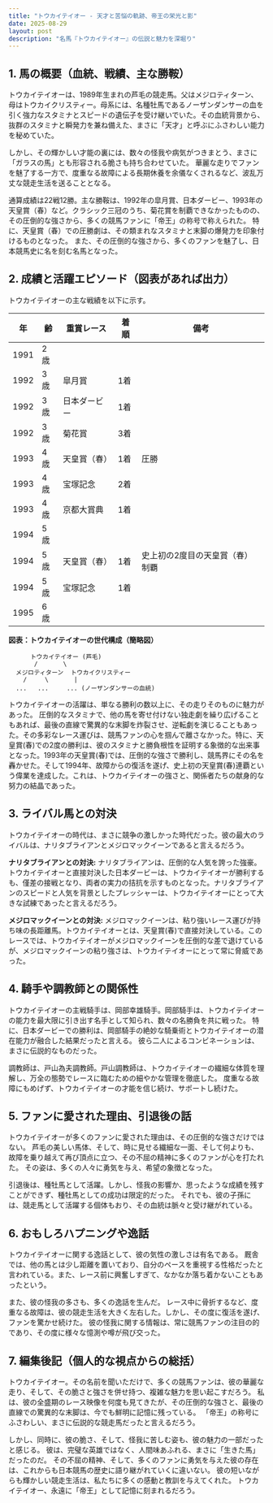 ```yaml
---
title: "トウカイテイオー - 天才と苦悩の軌跡、帝王の栄光と影"
date: 2025-08-29
layout: post
description: "名馬『トウカイテイオー』の伝説と魅力を深堀り"
---
```


## 1. 馬の概要（血統、戦績、主な勝鞍）

トウカイテイオーは、1989年生まれの芦毛の競走馬。父はメジロティターン、母はトウカイクリスティー。母系には、名種牡馬であるノーザンダンサーの血を引く強力なスタミナとスピードの遺伝子を受け継いでいた。その血統背景から、抜群のスタミナと瞬発力を兼ね備えた、まさに「天才」と呼ぶにふさわしい能力を秘めていた。

しかし、その輝かしい才能の裏には、数々の怪我や病気がつきまとう、まさに「ガラスの馬」とも形容される脆さも持ち合わせていた。  華麗な走りでファンを魅了する一方で、度重なる故障による長期休養を余儀なくされるなど、波乱万丈な競走生活を送ることとなる。

通算成績は22戦12勝。主な勝鞍は、1992年の皐月賞、日本ダービー、1993年の天皇賞（春）など。クラシック三冠のうち、菊花賞を制覇できなかったものの、その圧倒的な強さから、多くの競馬ファンに「帝王」の称号で称えられた。  特に、天皇賞（春）での圧勝劇は、その類まれなスタミナと末脚の爆発力を印象付けるものとなった。  また、その圧倒的な強さから、多くのファンを魅了し、日本競馬史に名を刻む名馬となった。


## 2. 成績と活躍エピソード（図表があれば出力）

トウカイテイオーの主な戦績を以下に示す。

| 年 | 齢 | 重賞レース | 着順 | 備考 |
|---|---|---|---|---|
| 1991 | 2歳 |  |  |  |
| 1992 | 3歳 | 皐月賞 | 1着 |  |
| 1992 | 3歳 | 日本ダービー | 1着 | |
| 1992 | 3歳 | 菊花賞 | 3着 |  |
| 1993 | 4歳 | 天皇賞（春） | 1着 | 圧勝 |
| 1993 | 4歳 | 宝塚記念 | 2着 |  |
| 1993 | 4歳 | 京都大賞典 | 1着 |  |
| 1994 | 5歳 |  |  |  |
| 1994 | 5歳 | 天皇賞（春） | 1着 | 史上初の2度目の天皇賞（春）制覇 |
| 1994 | 5歳 | 宝塚記念 | 1着 |  |
| 1995 | 6歳 |  |  |  |


**図表：トウカイテイオーの世代構成（簡略図）**

```
      トウカイテイオー (芦毛)
       /       \
  メジロティターン  トウカイクリスティー
    /     \       |
  ...   ...     ... (ノーザンダンサーの血統)
```


トウカイテイオーの活躍は、単なる勝利の数以上に、その走りそのものに魅力があった。  圧倒的なスタミナで、他の馬を寄せ付けない独走劇を繰り広げることもあれば、最後の直線で驚異的な末脚を炸裂させ、逆転劇を演じることもあった。その多彩なレース運びは、競馬ファンの心を掴んで離さなかった。特に、天皇賞(春)での2度の勝利は、彼のスタミナと勝負根性を証明する象徴的な出来事となった。1993年の天皇賞(春)では、圧倒的な強さで勝利し、競馬界にその名を轟かせた。そして1994年、故障からの復活を遂げ、史上初の天皇賞(春)連覇という偉業を達成した。これは、トウカイテイオーの強さと、関係者たちの献身的な努力の結晶であった。


## 3. ライバル馬との対決

トウカイテイオーの時代は、まさに競争の激しかった時代だった。彼の最大のライバルは、ナリタブライアンとメジロマックイーンであると言えるだろう。

**ナリタブライアンとの対決:**  ナリタブライアンは、圧倒的な人気を誇った強豪。トウカイテイオーと直接対決した日本ダービーは、トウカイテイオーが勝利するも、僅差の接戦となり、両者の実力の拮抗を示すものとなった。ナリタブライアンのスピードと人気を背景としたプレッシャーは、トウカイテイオーにとって大きな試練であったと言えるだろう。

**メジロマックイーンとの対決:** メジロマックイーンは、粘り強いレース運びが持ち味の長距離馬。トウカイテイオーとは、天皇賞(春)で直接対決している。このレースでは、トウカイテイオーがメジロマックイーンを圧倒的な差で退けているが、メジロマックイーンの粘り強さは、トウカイテイオーにとって常に脅威であった。


## 4. 騎手や調教師との関係性

トウカイテイオーの主戦騎手は、岡部幸雄騎手。岡部騎手は、トウカイテイオーの能力を最大限に引き出す名手として知られ、数々の名勝負を共に戦った。  特に、日本ダービーでの勝利は、岡部騎手の絶妙な騎乗術とトウカイテイオーの潜在能力が融合した結果だったと言える。  彼ら二人によるコンビネーションは、まさに伝説的なものだった。

調教師は、戸山為夫調教師。戸山調教師は、トウカイテイオーの繊細な体質を理解し、万全の態勢でレースに臨むための細やかな管理を徹底した。  度重なる故障にもめげず、トウカイテイオーの才能を信じ続け、サポートし続けた。


## 5. ファンに愛された理由、引退後の話

トウカイテイオーが多くのファンに愛された理由は、その圧倒的な強さだけではない。  芦毛の美しい馬体、そして、時に見せる繊細な一面、そして何よりも、故障を乗り越えて再び頂点に立つ、その不屈の精神に多くのファンが心を打たれた。  その姿は、多くの人々に勇気を与え、希望の象徴となった。

引退後は、種牡馬として活躍。しかし、怪我の影響か、思ったような成績を残すことができず、種牡馬としての成功は限定的だった。  それでも、彼の子孫には、競走馬として活躍する個体もおり、その血統は脈々と受け継がれている。


## 6. おもしろハプニングや逸話

トウカイテイオーに関する逸話として、彼の気性の激しさは有名である。  厩舎では、他の馬とは少し距離を置いており、自分のペースを重視する性格だったと言われている。また、レース前に興奮しすぎて、なかなか落ち着かないこともあったという。

また、彼の怪我の多さも、多くの逸話を生んだ。  レース中に骨折するなど、度重なる故障は、彼の競走生活を大きく左右した。しかし、その度に復活を遂げ、ファンを驚かせ続けた。  彼の怪我に関する情報は、常に競馬ファンの注目の的であり、その度に様々な憶測や噂が飛び交った。


## 7. 編集後記（個人的な視点からの総括）

トウカイテイオー。その名前を聞いただけで、多くの競馬ファンは、彼の華麗な走り、そして、その脆さと強さを併せ持つ、複雑な魅力を思い起こすだろう。  私は、彼の全盛期のレース映像を何度も見てきたが、その圧倒的な強さと、最後の直線での驚異的な末脚は、今でも鮮明に記憶に残っている。  「帝王」の称号にふさわしい、まさに伝説的な競走馬だったと言えるだろう。

しかし、同時に、彼の脆さ、そして、怪我に苦しむ姿も、彼の魅力の一部だったと感じる。  彼は、完璧な英雄ではなく、人間味あふれる、まさに「生きた馬」だったのだ。  その不屈の精神、そして、多くのファンに勇気を与えた彼の存在は、これからも日本競馬の歴史に語り継がれていくに違いない。  彼の短いながらも輝かしい競走生活は、私たちに多くの感動と教訓を与えてくれた。  トウカイテイオー、永遠に「帝王」として記憶に刻まれるだろう。
